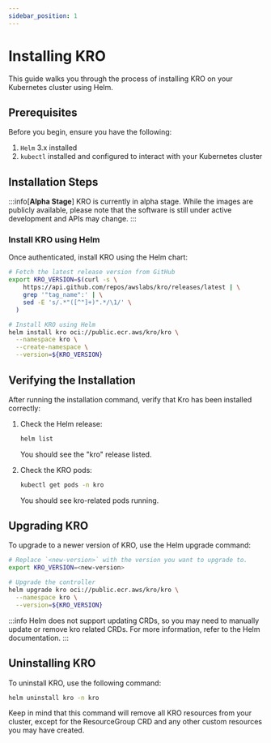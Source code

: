 ```yaml
---
sidebar_position: 1
---
```


# Installing KRO

This guide walks you through the process of installing KRO on your Kubernetes
cluster using Helm.

## Prerequisites

Before you begin, ensure you have the following:

1. `Helm` 3.x installed
2. `kubectl` installed and configured to interact with your Kubernetes cluster

## Installation Steps

:::info[**Alpha Stage**] KRO is currently in alpha stage. While the images are
publicly available, please note that the software is still under active
development and APIs may change. :::

### Install KRO using Helm

Once authenticated, install KRO using the Helm chart:

```sh
# Fetch the latest release version from GitHub
export KRO_VERSION=$(curl -s \
    https://api.github.com/repos/awslabs/kro/releases/latest | \
    grep '"tag_name":' | \
    sed -E 's/.*"([^"]+)".*/\1/' \
  )

# Install KRO using Helm
helm install kro oci://public.ecr.aws/kro/kro \
  --namespace kro \
  --create-namespace \
  --version=${KRO_VERSION}
```

## Verifying the Installation

After running the installation command, verify that Kro has been installed
correctly:

1. Check the Helm release:

   ```sh
   helm list
   ```

   You should see the "kro" release listed.

2. Check the KRO pods:
   ```sh
   kubectl get pods -n kro
   ```
   You should see kro-related pods running.

## Upgrading KRO

To upgrade to a newer version of KRO, use the Helm upgrade command:

```bash
# Replace `<new-version>` with the version you want to upgrade to.
export KRO_VERSION=<new-version>

# Upgrade the controller
helm upgrade kro oci://public.ecr.aws/kro/kro \
  --namespace kro \
  --version=${KRO_VERSION}
```

:::info Helm does not support updating CRDs, so you may need to manually update
or remove kro related CRDs. For more information, refer to the Helm
documentation. :::

## Uninstalling KRO

To uninstall KRO, use the following command:

```bash
helm uninstall kro -n kro
```

Keep in mind that this command will remove all KRO resources from your cluster,
except for the ResourceGroup CRD and any other custom resources you may have
created.
